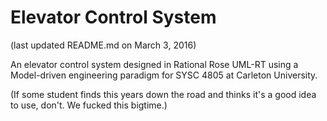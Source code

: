Elevator Control System
=======================
(last updated README.md on March 3, 2016)

An elevator control system designed in Rational Rose UML-RT using a
Model-driven engineering paradigm for SYSC 4805 at Carleton University.

(If some student finds this years down the road and thinks it's a good idea to use, don't. We fucked this bigtime.)
